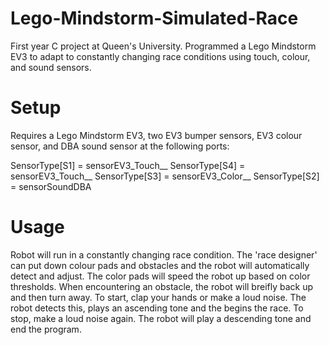 # Lego-Mindstorm-Simulated-Race
First year C project at Queen's University. Programmed a Lego Mindstorm EV3 to adapt to constantly changing race conditions using touch, colour, and sound sensors.

# Setup
Requires a Lego Mindstorm EV3, two EV3 bumper sensors, EV3 colour sensor, and DBA sound sensor at the following ports:

SensorType[S1] = sensorEV3_Touch__
SensorType[S4] = sensorEV3_Touch__
SensorType[S3] = sensorEV3_Color__
SensorType[S2] = sensorSoundDBA

# Usage
Robot will run in a constantly changing race condition. The 'race designer' can put down colour pads and obstacles and the robot will automatically detect and adjust. The color pads will speed the robot up based on color thresholds. When encountering an obstacle, the robot will breifly back up and then turn away. To start, clap your hands or make a loud noise. The robot detects this, plays an ascending tone and the begins the race. To stop, make a loud noise again. The robot will play a descending tone and end the program.

